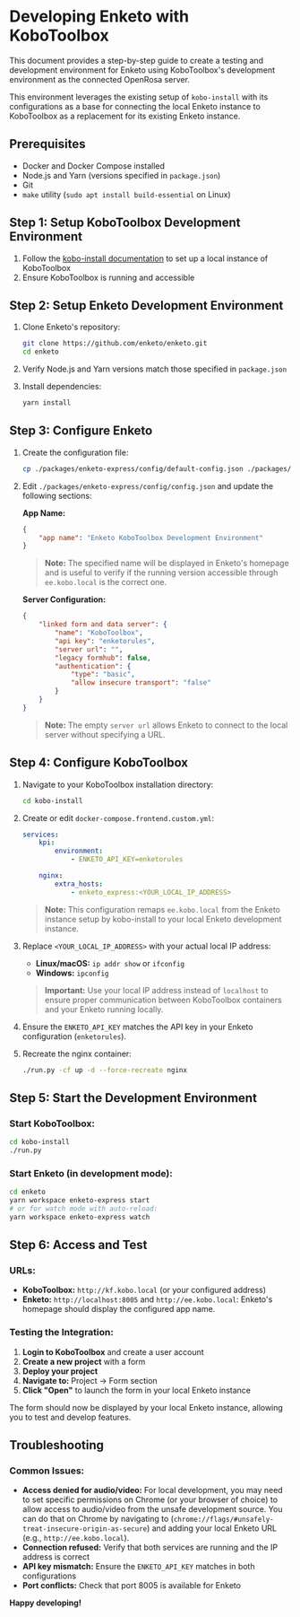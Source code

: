 # Developing Enketo with KoboToolbox

This document provides a step-by-step guide to create a testing and development environment for Enketo using KoboToolbox's development environment as the connected OpenRosa server.

This environment leverages the existing setup of `kobo-install` with its configurations as a base for connecting the local Enketo instance to KoboToolbox as a replacement for its existing Enketo instance.

## Prerequisites

-   Docker and Docker Compose installed
-   Node.js and Yarn (versions specified in `package.json`)
-   Git
-   `make` utility (`sudo apt install build-essential` on Linux)

## Step 1: Setup KoboToolbox Development Environment

1. Follow the [kobo-install documentation](https://github.com/kobotoolbox/kobo-install) to set up a local instance of KoboToolbox
2. Ensure KoboToolbox is running and accessible

## Step 2: Setup Enketo Development Environment

1. Clone Enketo's repository:

    ```bash
    git clone https://github.com/enketo/enketo.git
    cd enketo
    ```

2. Verify Node.js and Yarn versions match those specified in `package.json`

3. Install dependencies:
    ```bash
    yarn install
    ```

## Step 3: Configure Enketo

1. Create the configuration file:

    ```bash
    cp ./packages/enketo-express/config/default-config.json ./packages/enketo-express/config/config.json
    ```

2. Edit `./packages/enketo-express/config/config.json` and update the following sections:

    **App Name:**

    ```json
    {
        "app name": "Enketo KoboToolbox Development Environment"
    }
    ```

    > **Note:** The specified name will be displayed in Enketo's homepage and is useful to verify if the running version accessible through `ee.kobo.local` is the correct one.

    **Server Configuration:**

    ```json
    {
        "linked form and data server": {
            "name": "KoboToolbox",
            "api key": "enketorules",
            "server url": "",
            "legacy formhub": false,
            "authentication": {
                "type": "basic",
                "allow insecure transport": "false"
            }
        }
    }
    ```

    > **Note:** The empty `server url` allows Enketo to connect to the local server without specifying a URL.

## Step 4: Configure KoboToolbox

1. Navigate to your KoboToolbox installation directory:

    ```bash
    cd kobo-install
    ```

2. Create or edit `docker-compose.frontend.custom.yml`:

    ```yml
    services:
        kpi:
            environment:
                - ENKETO_API_KEY=enketorules

        nginx:
            extra_hosts:
                - enketo_express:<YOUR_LOCAL_IP_ADDRESS>
    ```

    > **Note:** This configuration remaps `ee.kobo.local` from the Enketo instance setup by kobo-install to your local Enketo development instance.

3. Replace `<YOUR_LOCAL_IP_ADDRESS>` with your actual local IP address:

    - **Linux/macOS:** `ip addr show` or `ifconfig`
    - **Windows:** `ipconfig`

    > **Important:** Use your local IP address instead of `localhost` to ensure proper communication between KoboToolbox containers and your Enketo running locally.

4. Ensure the `ENKETO_API_KEY` matches the API key in your Enketo configuration (`enketorules`).

5. Recreate the nginx container:
    ```bash
    ./run.py -cf up -d --force-recreate nginx
    ```

## Step 5: Start the Development Environment

### Start KoboToolbox:

```bash
cd kobo-install
./run.py
```

### Start Enketo (in development mode):

```bash
cd enketo
yarn workspace enketo-express start
# or for watch mode with auto-reload:
yarn workspace enketo-express watch
```

## Step 6: Access and Test

### URLs:

-   **KoboToolbox:** `http://kf.kobo.local` (or your configured address)
-   **Enketo:** `http://localhost:8005` and `http://ee.kobo.local`: Enketo's homepage should display the configured app name.

### Testing the Integration:

1. **Login to KoboToolbox** and create a user account
2. **Create a new project** with a form
3. **Deploy your project**
4. **Navigate to:** Project → Form section
5. **Click "Open"** to launch the form in your local Enketo instance

The form should now be displayed by your local Enketo instance, allowing you to test and develop features.

## Troubleshooting

### Common Issues:

-   **Access denied for audio/video:** For local development, you may need to set specific permissions on Chrome (or your browser of choice) to allow access to audio/video from the unsafe development source. You can do that on Chrome by navigating to (`chrome://flags/#unsafely-treat-insecure-origin-as-secure`) and adding your local Enketo URL (e.g., `http://ee.kobo.local`).
-   **Connection refused:** Verify that both services are running and the IP address is correct
-   **API key mismatch:** Ensure the `ENKETO_API_KEY` matches in both configurations
-   **Port conflicts:** Check that port 8005 is available for Enketo

**Happy developing!**
